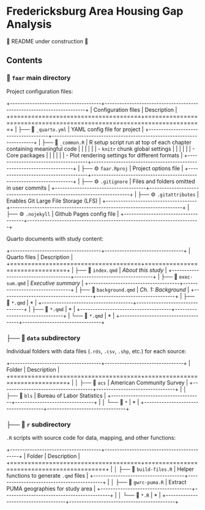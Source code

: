 # Fredericksburg Area Housing Gap Analysis

🚧 README under construction 🚧

## Contents

### 📁 `faar` main directory

Project configuration files:

+-------------------------------------+----------------------------------------------------------------------+
| Configuration files                 | Description                                                          |
+=====================================+======================================================================+
| ├── 📒 `_quarto.yml`                | YAML config file for project                                         |
+-------------------------------------+----------------------------------------------------------------------+
| ├── 🧾 `_common.R`                  | R setup script run at top of each chapter containing meaningful code |
|                                     |                                                                      |
|                                     | -   `knitr` chunk global settings                                    |
|                                     |                                                                      |
|                                     | -   Core packages                                                    |
|                                     |                                                                      |
|                                     | -   Plot rendering settings for different formats                    |
+-------------------------------------+----------------------------------------------------------------------+
| ├── ⚙️ `faar.Rproj`                 | Project options file                                                 |
+-------------------------------------+----------------------------------------------------------------------+
| ├── ⚙️ `.gitignore`                 | Files and folders omitted in user commits                            |
+-------------------------------------+----------------------------------------------------------------------+
| ├── ⚙️ `.gitattributes`             | Enables Git Large File Storage (LFS)                                 |
+-------------------------------------+----------------------------------------------------------------------+
| ├── ⚙️ `.nojekyll`                  | Github Pages config file                                             |
+-------------------------------------+----------------------------------------------------------------------+

Quarto documents with study content:

+-------------------------------------+--------------------------------+
| Quarto files                        | Description                    |
+=====================================+================================+
| ├── 🔵 `index.qmd`                  | *About this study*             |
+-------------------------------------+--------------------------------+
| ├── 🔵 `exec-sum.qmd`               | *Executive summary*            |
+-------------------------------------+--------------------------------+
| ├── 🔵 `background.qmd`             | *Ch. 1: Background*            |
+-------------------------------------+--------------------------------+
| ├── 🔵 `*.qmd`                      | \*                             |
+-------------------------------------+--------------------------------+
| ├── 🔵 `*.qmd`                      | \*                             |
+-------------------------------------+--------------------------------+
| └── 🔵 `*.qmd`                      | \*                             |
+-------------------------------------+--------------------------------+

### ├── 📁 `data` subdirectory

Individual folders with data files (`.rds`, `.csv`, `.shp`, etc.) for each source:

+-------------------------------------+--------------------------------+
| Folder                              | Description                    |
+=====================================+================================+
| │ ├── 📁 `acs`                      | American Community Survey      |
+-------------------------------------+--------------------------------+
| │ ├── 📁 `bls`                      | Bureau of Labor Statistics     |
+-------------------------------------+--------------------------------+
| │ └── 📁 `*`                        | \*                             |
+-------------------------------------+--------------------------------+

### ├── 📁 `r` subdirectory

`.R` scripts with source code for data, mapping, and other functions:

+-------------------------------------+-------------------------------------------+
| Folder                              | Description                               |
+=====================================+===========================================+
| │ ├── 🧾 `build-files.R`            | Helper functions to generate `.qmd` files |
+-------------------------------------+-------------------------------------------+
| │ ├── 🧾 `gwrc-puma.R`              | Extract PUMA geographies for study area   |
+-------------------------------------+-------------------------------------------+
| │ └── 🧾 `*.R`                      | \*                                        |
+-------------------------------------+-------------------------------------------+
